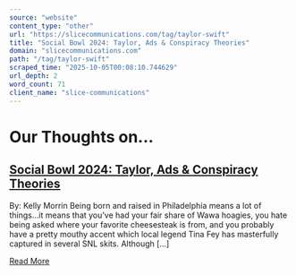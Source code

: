 ```yaml
---
source: "website"
content_type: "other"
url: "https://slicecommunications.com/tag/taylor-swift"
title: "Social Bowl 2024: Taylor, Ads & Conspiracy Theories"
domain: "slicecommunications.com"
path: "/tag/taylor-swift"
scraped_time: "2025-10-05T00:08:10.744629"
url_depth: 2
word_count: 71
client_name: "slice-communications"
---
```


# Our Thoughts on...

## [Social Bowl 2024: Taylor, Ads & Conspiracy Theories](https://slicecommunications.com/blog/social-bowl-2024-taylor-ads-conspiracy-theories)

By: Kelly Morrin Being born and raised in Philadelphia means a lot of things…it means that you’ve had your fair share of Wawa hoagies, you hate being asked where your favorite cheesesteak is from, and you probably have a pretty mouthy accent which local legend Tina Fey has masterfully captured in several SNL skits. Although […]

[Read More](https://slicecommunications.com/blog/social-bowl-2024-taylor-ads-conspiracy-theories)